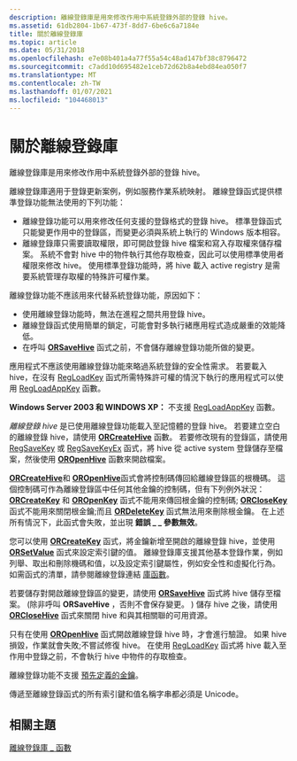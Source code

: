 ```yaml
---
description: 離線登錄庫是用來修改作用中系統登錄外部的登錄 hive。
ms.assetid: 61db2804-1b67-473f-8dd7-6be6c6a7184e
title: 關於離線登錄庫
ms.topic: article
ms.date: 05/31/2018
ms.openlocfilehash: e7e08b401a4a77f55a54c48ad147bf38c8796472
ms.sourcegitcommit: c7add10d695482e1ceb72d62b8a4ebd84ea050f7
ms.translationtype: MT
ms.contentlocale: zh-TW
ms.lasthandoff: 01/07/2021
ms.locfileid: "104468013"
---
```

# <a name="about-the-offline-registry-library"></a>關於離線登錄庫

離線登錄庫是用來修改作用中系統登錄外部的登錄 hive。

離線登錄庫適用于登錄更新案例，例如服務作業系統映射。 離線登錄函式提供標準登錄功能無法使用的下列功能：

-   離線登錄功能可以用來修改任何支援的登錄格式的登錄 hive。 標準登錄函式只能變更作用中的登錄區，而變更必須與系統上執行的 Windows 版本相容。
-   離線登錄庫只需要讀取權限，即可開啟登錄 hive 檔案和寫入存取權來儲存檔案。 系統不會對 hive 中的物件執行其他存取檢查，因此可以使用標準使用者權限來修改 hive。 使用標準登錄功能時，將 hive 載入 active registry 是需要系統管理存取權的特殊許可權作業。

離線登錄功能不應該用來代替系統登錄功能，原因如下：

-   使用離線登錄功能時，無法在進程之間共用登錄 hive。
-   離線登錄函式使用簡單的鎖定，可能會對多執行緒應用程式造成嚴重的效能降低。
-   在呼叫 [**ORSaveHive**](orsavehive.md) 函式之前，不會儲存離線登錄功能所做的變更。

應用程式不應該使用離線登錄功能來略過系統登錄的安全性需求。 若要載入 hive，在沒有 [RegLoadKey](/windows/win32/api/winreg/nf-winreg-regloadkeya) 函式所需特殊許可權的情況下執行的應用程式可以使用 [RegLoadAppKey](/windows/win32/api/winreg/nf-winreg-regloadappkeya) 函數。

**Windows Server 2003 和 WINDOWS XP：** 不支援 [RegLoadAppKey](/windows/win32/api/winreg/nf-winreg-regloadappkeya) 函數。

*離線登錄 hive* 是已使用離線登錄功能載入至記憶體的登錄 hive。 若要建立空白的離線登錄 hive，請使用 [**ORCreateHive**](orcreatehive.md) 函數。 若要修改現有的登錄區，請使用 [RegSaveKey](/windows/win32/api/winreg/nf-winreg-regsavekeya) 或 [RegSaveKeyEx](/windows/win32/api/winreg/nf-winreg-regsavekeyexa) 函式，將 hive 從 active system 登錄儲存至檔案，然後使用 [**OROpenHive**](oropenhive.md) 函數來開啟檔案。

[**ORCreateHive**](orcreatehive.md)和 [**OROpenHive**](oropenhive.md)函式會將控制碼傳回給離線登錄區的根機碼。 這個控制碼可作為離線登錄區中任何其他金鑰的控制碼，但有下列例外狀況： [**ORCreateKey**](orcreatekey.md) 和 [**OROpenKey**](oropenkey.md) 函式不能用來傳回根金鑰的控制碼; [**ORCloseKey**](orclosekey.md) 函式不能用來關閉根金鑰;而且 [**ORDeleteKey**](ordeletekey.md) 函式無法用來刪除根金鑰。 在上述所有情況下，此函式會失敗，並出現 **錯誤 \_ \_ 參數無效**。

您可以使用 [**ORCreateKey**](orcreatekey.md) 函式，將金鑰新增至開啟的離線登錄 hive，並使用 [**ORSetValue**](orsetvalue.md) 函式來設定索引鍵的值。 離線登錄庫支援其他基本登錄作業，例如列舉、取出和刪除機碼和值，以及設定索引鍵屬性，例如安全性和虛擬化行為。 如需函式的清單，請參閱離線登錄連結 [庫函數](offline-registry-library-functions.md)。

若要儲存對開啟離線登錄區的變更，請使用 [**ORSaveHive**](orsavehive.md) 函式將 hive 儲存至檔案。  (除非呼叫 **ORSaveHive** ，否則不會保存變更。 ) 儲存 hive 之後，請使用 [**ORCloseHive**](orclosehive.md) 函式來關閉 hive 和與其相關聯的可用資源。

只有在使用 [**OROpenHive**](oropenhive.md) 函式開啟離線登錄 hive 時，才會進行驗證。 如果 hive 損毀，作業就會失敗;不嘗試修復 hive。 在使用 [RegLoadKey](/windows/win32/api/winreg/nf-winreg-regloadkeya) 函式將 hive 載入至作用中登錄之前，不會執行 hive 中物件的存取檢查。

離線登錄功能不支援 [預先定義的金鑰](../sysinfo/predefined-keys.md)。

傳遞至離線登錄函式的所有索引鍵和值名稱字串都必須是 Unicode。

## <a name="related-topics"></a>相關主題

<dl> <dt>

[離線登錄庫 \_ 函數](offline-registry-library-functions.md)
</dt> </dl>

 

 
